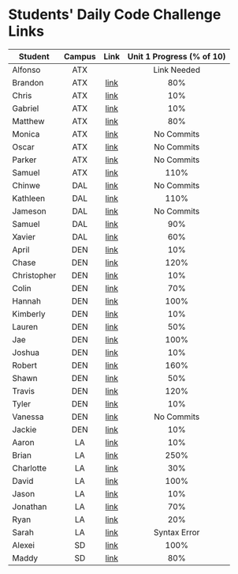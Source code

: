 # Students' Daily Code Challenge Links

|Student|Campus|Link|Unit 1 Progress (% of 10)|
|---|:---:|:---:|:---:|
| Alfonso | ATX |  | Link Needed |
| Brandon | ATX | [link](https://git.generalassemb.ly/Bsacco9814/daily-js-code-challenges) | 80% |
| Chris | ATX | [link](https://git.generalassemb.ly/ChrisChroma/daily-js-code-challenges) | 10% |
| Gabriel | ATX | [link](https://git.generalassemb.ly/gabivarella/daily-js-code-challenges) | 10% |
| Matthew | ATX | [link](https://git.generalassemb.ly/mjmoquin/daily-js-code-challenges) | 80% |
| Monica | ATX | [link](https://git.generalassemb.ly/monicamartinez64/daily-js-code-challenges) | No Commits |
| Oscar | ATX | [link](https://git.generalassemb.ly/oscarf1005/daily-js-code-challenges) | No Commits |
| Parker | ATX | [link](https://git.generalassemb.ly/ParkerOH/daily-js-code-challenges) | No Commits |
| Samuel | ATX | [link](https://git.generalassemb.ly/sammyt/daily-js-code-challenges) | 110% |
| Chinwe | DAL | [link](https://git.generalassemb.ly/chinwe2020/daily-js-code-challenges) | No Commits |
| Kathleen | DAL | [link](https://git.generalassemb.ly/kstick/daily-js-code-challenges) | 110% |
| Jameson | DAL | [link](https://git.generalassemb.ly/Jaice561/daily-js-code-challenges) | No Commits |
| Samuel | DAL | [link](https://git.generalassemb.ly/samuel117/daily-js-code-challenges) | 90% |
| Xavier | DAL | [link](https://git.generalassemb.ly/xaviermarquezdelaplata/daily-js-code-challenges) | 60% |
| April | DEN | [link](https://git.generalassemb.ly/aprilkrgonzales/daily-js-code-challenges) | 10% |
| Chase | DEN | [link](https://git.generalassemb.ly/chasewri/daily-js-code-challenges) | 120% |
| Christopher | DEN | [link](https://git.generalassemb.ly/CViolante/daily-js-code-challenges) | 10% |
| Colin | DEN | [link](https://git.generalassemb.ly/colin96man/daily-js-code-challenges) | 70% |
| Hannah | DEN | [link](https://git.generalassemb.ly/hbrantley10/daily-js-code-challenges) | 100% |
| Kimberly | DEN | [link](https://git.generalassemb.ly/kimberlyalord/daily-js-code-challenges) | 10% |
| Lauren | DEN | [link](https://git.generalassemb.ly/laurenmengert/daily-js-code-challenges) | 50% |
| Jae | DEN | [link](https://git.generalassemb.ly/hoodieee/daily-js-code-challenges) | 100% |
| Joshua | DEN | [link](https://git.generalassemb.ly/joshfern24/daily-js-code-challenges) | 10% |
| Robert | DEN | [link](https://git.generalassemb.ly/rperillo1/daily-js-code-challenges) | 160% |
| Shawn | DEN | [link](https://git.generalassemb.ly/sgluchacki/daily-js-code-challenges) | 50% |
| Travis | DEN | [link](https://git.generalassemb.ly/TCashion44/daily-js-code-challenges) | 120% |
| Tyler | DEN | [link](https://git.generalassemb.ly/tawlur/daily-js-code-challenges) | 10% |
| Vanessa | DEN | [link](https://git.generalassemb.ly/vanessalarsen33/daily-js-code-challenges) | No Commits |
| Jackie | DEN | [link](https://git.generalassemb.ly/JackieDenver/daily-js-code-challenges) | 10% |
| Aaron | LA | [link](https://git.generalassemb.ly/asmith-asmith/daily-js-code-challenges) | 10% |
| Brian | LA | [link](https://git.generalassemb.ly/bliu7/daily-js-code-challenges) | 250% |
| Charlotte | LA | [link](https://git.generalassemb.ly/charlottepak/daily-js-code-challenges) | 30% |
| David | LA | [link](https://git.generalassemb.ly/davesheinbein/daily-js-code-challenges) | 100% |
| Jason | LA | [link](https://git.generalassemb.ly/JHur/daily-js-code-challenges) | 10% |
| Jonathan | LA | [link](https://git.generalassemb.ly/JonathanLane/daily-js-code-challenges) | 70% |
| Ryan | LA | [link](https://git.generalassemb.ly/Naryx/daily-js-code-challenges) | 20% |
| Sarah | LA | [link](https://git.generalassemb.ly/srosky/daily-js-code-challenges) | Syntax Error |
| Alexei | SD | [link](https://git.generalassemb.ly/audarbe/daily-js-code-challenges) | 100% |
| Maddy | SD | [link](https://git.generalassemb.ly/maddy-v/daily-js-code-challenges) | 80% |


